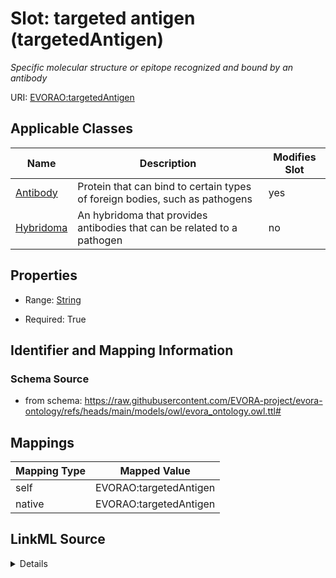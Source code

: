 

# Slot: targeted antigen (targetedAntigen)


_Specific molecular structure or epitope recognized and bound by an antibody_





URI: [EVORAO:targetedAntigen](https://raw.githubusercontent.com/EVORA-project/evora-ontology/refs/heads/main/models/owl/evora_ontology.owl.ttl#targetedAntigen)



<!-- no inheritance hierarchy -->





## Applicable Classes

| Name | Description | Modifies Slot |
| --- | --- | --- |
| [Antibody](Antibody.md) | Protein that can bind to certain types of foreign bodies, such as pathogens |  yes  |
| [Hybridoma](Hybridoma.md) | An hybridoma that provides antibodies that can be related to a pathogen |  no  |







## Properties

* Range: [String](String.md)

* Required: True





## Identifier and Mapping Information







### Schema Source


* from schema: https://raw.githubusercontent.com/EVORA-project/evora-ontology/refs/heads/main/models/owl/evora_ontology.owl.ttl#




## Mappings

| Mapping Type | Mapped Value |
| ---  | ---  |
| self | EVORAO:targetedAntigen |
| native | EVORAO:targetedAntigen |




## LinkML Source

<details>
```yaml
name: targetedAntigen
description: Specific molecular structure or epitope recognized and bound by an antibody
title: targeted antigen
from_schema: https://raw.githubusercontent.com/EVORA-project/evora-ontology/refs/heads/main/models/owl/evora_ontology.owl.ttl#
rank: 1000
alias: targetedAntigen
domain_of:
- Antibody
range: string
required: true
multivalued: false

```
</details>
